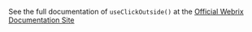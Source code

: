 See the full documentation of `useClickOutside()` at the 
[Official Webrix Documentation Site](https://webrix.amdocs.com/docs/hooks/useClickOutside)